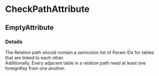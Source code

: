 ﻿---  
uid: Validator_13_2_4  
---

# CheckPathAttribute

## EmptyAttribute

### Details

The Relation path should contain a semicolon list of Param IDs for tables that are linked to each other.  
Additionally, Every adjacent table in a relation path need at least one foreignKey from one another.
